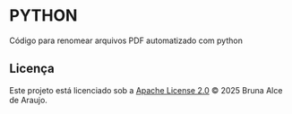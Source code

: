 # PYTHON
Código para renomear arquivos PDF automatizado com python 
## Licença
Este projeto está licenciado sob a [Apache License 2.0](LICENSE) © 2025 Bruna Alce de Araujo.

